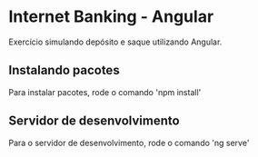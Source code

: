 # Internet Banking - Angular

Exercício simulando depósito e saque utilizando Angular.

## Instalando pacotes

Para instalar pacotes, rode o comando 'npm install'

## Servidor de desenvolvimento

Para o servidor de desenvolvimento, rode o comando 'ng serve'
